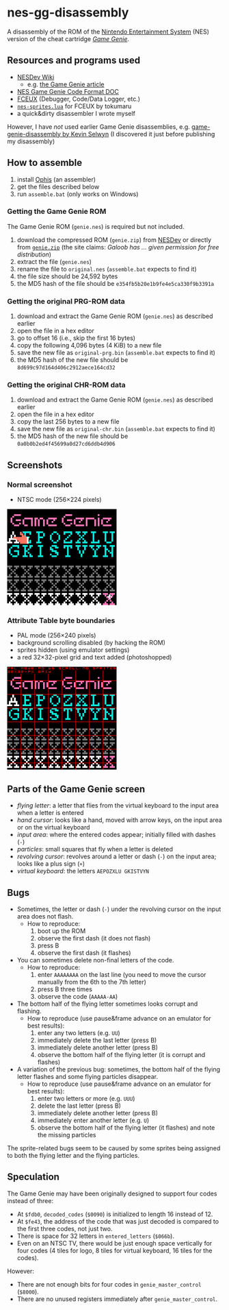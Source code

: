 # nes-gg-disassembly

A disassembly of the ROM of the [Nintendo Entertainment System](http://en.wikipedia.org/wiki/Nintendo_Entertainment_System) (NES) version of the cheat cartridge [*Game Genie*](http://en.wikipedia.org/wiki/Game_Genie).

## Resources and programs used

* [NESDev Wiki](http://wiki.nesdev.com)
  * e.g. [the Game Genie article](http://wiki.nesdev.com/w/index.php/Game_Genie)
* [NES Game Genie Code Format DOC](http://nesdev.com/nesgg.txt)
* [FCEUX](http://www.fceux.com) (Debugger, Code/Data Logger, etc.)
* [`nes-sprites.lua`](http://forums.nesdev.com/viewtopic.php?f=2&t=13255) for FCEUX by tokumaru
* a quick&dirty disassembler I wrote myself

However, I have *not* used earlier Game Genie disassemblies, e.g. [game-genie-disassembly by Kevin Selwyn](http://github.com/kevinselwyn/game-genie-disassembly) (I discovered it just before publishing my disassembly)

## How to assemble

1. install [Ophis](http://michaelcmartin.github.io/Ophis/) (an assembler)
1. get the files described below
1. run `assemble.bat` (only works on Windows)

### Getting the Game Genie ROM

The Game Genie ROM (`genie.nes`) is required but not included.

1. download the compressed ROM (`genie.zip`) from [NESDev](http://nesdev.com/archive.html) or directly from [`genie.zip`](http://nesdev.com/genie.zip) (the site claims: *Galoob has ... given permission for free distribution*)
1. extract the file (`genie.nes`)
1. rename the file to `original.nes` (`assemble.bat` expects to find it)
1. the file size should be 24,592 bytes
1. the MD5 hash of the file should be `e354fb5b20e1b9fe4e5ca330f9b3391a`

### Getting the original PRG-ROM data

1. download and extract the Game Genie ROM (`genie.nes`) as described earlier
1. open the file in a hex editor
1. go to offset 16 (i.e., skip the first 16 bytes)
1. copy the following 4,096 bytes (4 KiB) to a new file
1. save the new file as `original-prg.bin` (`assemble.bat` expects to find it)
1. the MD5 hash of the new file should be `8d699c97d164d406c2912aece164cd32`

### Getting the original CHR-ROM data

1. download and extract the Game Genie ROM (`genie.nes`) as described earlier
1. open the file in a hex editor
1. copy the last 256 bytes to a new file
1. save the new file as `original-chr.bin` (`assemble.bat` expects to find it)
1. the MD5 hash of the new file should be `0a0b0b2ed4f45699a0d27cd6ddb4d906`

## Screenshots

### Normal screenshot

* NTSC mode (256×224 pixels)

![normal](screenshot-ntsc.png)

### Attribute Table byte boundaries

* PAL mode (256×240 pixels)
* background scrolling disabled (by hacking the ROM)
* sprites hidden (using emulator settings)
* a red 32×32-pixel grid and text added (photoshopped)

![attribute byte boundaries](screenshot-pal,no_scroll,no_sprites,grid.png)

## Parts of the Game Genie screen

* *flying letter*: a letter that flies from the virtual keyboard to the input area when a letter is entered
* *hand cursor*: looks like a hand, moved with arrow keys, on the input area or on the virtual keyboard
* *input area*: where the entered codes appear; initially filled with dashes (`-`)
* *particles*: small squares that fly when a letter is deleted
* *revolving cursor*: revolves around a letter or dash (`-`) on the input area; looks like a plus sign (`+`)
* *virtual keyboard*: the letters `AEPOZXLU GKISTVYN`

## Bugs

* Sometimes, the letter or dash (`-`) under the revolving cursor on the input area does not flash.
  * How to reproduce:
    1. boot up the ROM
    1. observe the first dash (it does not flash)
    1. press B
    1. observe the first dash (it flashes)
* You can sometimes delete non-final letters of the code.
  * How to reproduce:
    1. enter `AAAAAAAA` on the last line (you need to move the cursor manually from the 6th to the 7th letter)
    1. press B three times
    1. observe the code (`AAAAA-AA`)
* The bottom half of the flying letter sometimes looks corrupt and flashing.
  * How to reproduce (use pause&frame advance on an emulator for best results):
    1. enter any two letters (e.g. `UU`)
    1. immediately delete the last letter (press B)
    1. immediately delete another letter (press B)
    1. observe the bottom half of the flying letter (it is corrupt and flashes)
* A variation of the previous bug: sometimes, the bottom half of the flying letter flashes and some flying particles disappear.
  * How to reproduce (use pause&frame advance on an emulator for best results):
    1. enter two letters or more (e.g. `UUU`)
    1. delete the last letter (press B)
    1. immediately delete another letter (press B)
    1. immediately enter another letter (e.g. `U`)
    1. observe the bottom half of the flying letter (it flashes) and note the missing particles

The sprite-related bugs seem to be caused by some sprites being assigned to both the flying letter and the flying particles.

## Speculation

The Game Genie may have been originally designed to support four codes instead of three:
* At `$fdb0`, `decoded_codes` (`$0090`) is initialized to length 16 instead of 12.
* At `$fe43`, the address of the code that was just decoded is compared to the first three codes, not just two.
* There is space for 32 letters in `entered_letters` (`$066b`).
* Even on an NTSC TV, there would be just enough space vertically for four codes (4 tiles for logo, 8 tiles for virtual keyboard, 16 tiles for the codes).

However:
* There are not enough bits for four codes in `genie_master_control` (`$8000`).
* There are no unused registers immediately after `genie_master_control`.
